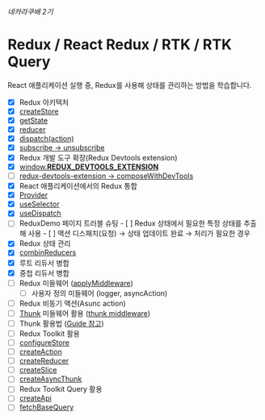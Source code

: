 ###### 네카라쿠배 2기
# Redux / React Redux / RTK / RTK Query

React 애플리케이션 실행 중, Redux를 사용해 상태를 관리하는 방법을 학습합니다.

- [x]  Redux 아키텍처
  - [x]  [createStore](https://redux.js.org/api/createstore)
  - [x]  [getState](https://redux.js.org/api/store#getstate)
  - [x]  [reducer](https://redux.js.org/understanding/thinking-in-redux/glossary#reducer)
  - [x]  [dispatch(action)](https://redux.js.org/api/store#dispatchaction)
  - [x]  [subscribe → unsubscribe](https://redux.js.org/api/store#subscribelistener)
- [x]  Redux 개발 도구 확장(Redux Devtools extension)
  - [x]  [window.__REDUX_DEVTOOLS_EXTENSION__](https://github.com/zalmoxisus/redux-devtools-extension#11-basic-store)
  - [ ]  [redux-devtools-extension → composeWithDevTools](https://github.com/zalmoxisus/redux-devtools-extension#13-use-redux-devtools-extension-package-from-npm)
- [x]  React 애플리케이션에서의 Redux 통합
  - [x]  [Provider](https://react-redux.js.org/api/provider)
  - [x]  [useSelector](https://react-redux.js.org/api/hooks#useselector)
  - [x]  [useDispatch](https://react-redux.js.org/api/hooks#usedispatch)
  - [ ]  ReduxDemo 페이지 트러블 슈팅
    - [ ]  Redux 상태에서 필요한 특정 상태를 추출해 사용
    - [ ]  액션 디스패치(요청) → 상태 업데이트 완료 → 처리가 필요한 경우
- [x]  Redux 상태 관리
  - [x]  [combinReducers](https://redux.js.org/api/combinereducers)
  - [x]  루트 리듀서 병합
  - [x]  중첩 리듀서 병합
- [ ] Redux 미들웨어 ([applyMiddleware](https://redux.js.org/api/applymiddleware))
  - [ ]  사용자 정의 미들웨어 (logger, asyncAction)
- [ ]  Redux 비동기 액션(Asunc action)
  - [ ]  [Thunk](https://www.npmjs.com/package/redux-thunk) 미들웨어 활용 ([thunk middleware](https://redux.js.org/api/applymiddleware#example-using-thunk-middleware-for-async-actions))
  - [ ]  Thunk 활용법 ([Guide 참고](https://redux.js.org/usage/writing-logic-thunks#thunk-usage-patterns))
- [ ]  Redux Toolkit 활용
  - [ ]  [configureStore](https://redux-toolkit.js.org/api/configureStore#usage)
  - [ ]  [createAction](https://redux-toolkit.js.org/api/createAction)
  - [ ]  [createReducer](https://redux-toolkit.js.org/api/createReducer)
  - [ ]  [createSlice](https://redux-toolkit.js.org/api/createSlice)
  - [ ]  [createAsyncThunk](https://redux-toolkit.js.org/api/createAsyncThunk)
- [ ]  Redux Toolkit Query 활용
  - [ ]  [createApi](https://redux-toolkit.js.org/rtk-query/api/createApi)
  - [ ]  [fetchBaseQuery](https://redux-toolkit.js.org/rtk-query/api/fetchBaseQuery)